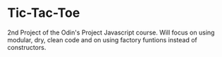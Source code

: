 # Tic-Tac-Toe
2nd Project of the Odin's Project Javascript course. Will focus on using modular, dry, clean code and on using factory funtions instead of constructors.
